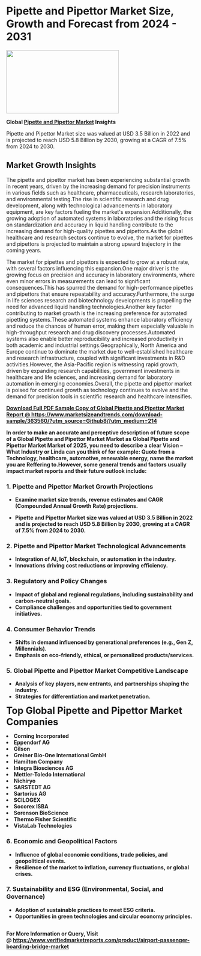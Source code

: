<H1>Pipette and Pipettor Market Size, Growth and Forecast from 2024 - 2031</H1><img class="aligncenter size-medium wp-image-584254" src="https://thirdeyenews.in/wp-content/uploads/2024/09/Global-Market-Research-300x168.jpeg" alt="" width="300" height="168" /><p><strong>Global&nbsp;<a href="https://www.marketsizeandtrends.com/download-sample/363560/?utm_source=Github8j?utm_medium=214">Pipette and Pipettor Market</a> Insights</strong></p><p>Pipette and Pipettor Market size was valued at USD 3.5 Billion in 2022 and is projected to reach USD 5.8 Billion by 2030, growing at a CAGR of 7.5% from 2024 to 2030.</p><p><h2>Market Growth Insights</h2> <p>The pipette and pipettor market has been experiencing substantial growth in recent years, driven by the increasing demand for precision instruments in various fields such as healthcare, pharmaceuticals, research laboratories, and environmental testing.The rise in scientific research and drug development, along with technological advancements in laboratory equipment, are key factors fueling the market's expansion.Additionally, the growing adoption of automated systems in laboratories and the rising focus on standardization and accuracy in liquid handling contribute to the increasing demand for high-quality pipettes and pipettors.As the global healthcare and research sectors continue to evolve, the market for pipettes and pipettors is projected to maintain a strong upward trajectory in the coming years.</p> <p><strong><a href="#"></a></strong></p> <p>The market for pipettes and pipettors is expected to grow at a robust rate, with several factors influencing this expansion.One major driver is the growing focus on precision and accuracy in laboratory environments, where even minor errors in measurements can lead to significant consequences.This has spurred the demand for high-performance pipettes and pipettors that ensure repeatability and accuracy.Furthermore, the surge in life sciences research and biotechnology developments is propelling the need for advanced liquid handling technologies.Another key factor contributing to market growth is the increasing preference for automated pipetting systems.These automated systems enhance laboratory efficiency and reduce the chances of human error, making them especially valuable in high-throughput research and drug discovery processes.Automated systems also enable better reproducibility and increased productivity in both academic and industrial settings.Geographically, North America and Europe continue to dominate the market due to well-established healthcare and research infrastructure, coupled with significant investments in R&D activities.However, the Asia-Pacific region is witnessing rapid growth, driven by expanding research capabilities, government investments in healthcare and life sciences, and increasing demand for laboratory automation in emerging economies.Overall, the pipette and pipettor market is poised for continued growth as technology continues to evolve and the demand for precision tools in scientific research and healthcare intensifies.</p> <p><strong><a href="#"></p><p><span class=""><strong>Download Full PDF Sample Copy of Global Pipette and Pipettor Market Report</strong> @ <a href="https://www.marketsizeandtrends.com/download-sample/363560/?utm_source=Github8j?utm_medium=214" target="_blank">https://www.marketsizeandtrends.com/download-sample/363560/?utm_source=Github8j?utm_medium=214</a></span></p><p>In order to make an accurate and perceptive description of future scope of a Global&nbsp;Pipette and Pipettor Market Market as Global&nbsp;Pipette and Pipettor Market Market of 2025, you need to describe a clear Vision &ndash; What Industry or Linda can you think of for example: Quote from a Technology, healthcare, automotive, renewable energy, name the market you are Reffering to.However, some general trends and factors usually impact market reports and their future outlook include:</p><h3>1.&nbsp;<strong>Pipette and Pipettor Market Growth Projections</strong></h3><ul><li>Examine market size trends, revenue estimates and CAGR (Compounded Annual Growth Rate) projections.</li><li><p>Pipette and Pipettor Market size was valued at USD 3.5 Billion in 2022 and is projected to reach USD 5.8 Billion by 2030, growing at a CAGR of 7.5% from 2024 to 2030.</p></li></ul><h3>2.&nbsp;<strong>Pipette and Pipettor Market Technological Advancements</strong></h3><ul><li>Integration of AI, IoT, blockchain, or automation in the industry.</li><li>Innovations driving cost reductions or improving efficiency.</li></ul><h3>3.&nbsp;<strong>Regulatory and Policy Changes</strong></h3><ul><li>Impact of global and regional regulations, including sustainability and carbon-neutral goals.</li><li>Compliance challenges and opportunities tied to government initiatives.</li></ul><h3>4.&nbsp;<strong>Consumer Behavior Trends</strong></h3><ul><li>Shifts in demand influenced by generational preferences (e.g., Gen Z, Millennials).</li><li>Emphasis on eco-friendly, ethical, or personalized products/services.</li></ul><h3>5.&nbsp;<strong>Global Pipette and Pipettor Market Competitive Landscape</strong></h3><ul><li>Analysis of key players, new entrants, and partnerships shaping the industry.</li><li>Strategies for differentiation and market penetration.</li></ul><p data-pm-slice="1 1 []"><span style="color: inherit; font-family: inherit; font-size: 25px;">Top Global Pipette and Pipettor Market Companies</span></p><div class="" data-test-id=""><p><li>Corning Incorporated</li><li> Eppendorf AG</li><li> Gilson</li><li> Greiner Bio-One International GmbH</li><li> Hamilton Company</li><li> Integra Biosciences AG</li><li> Mettler-Toledo International</li><li> Nichiryo</li><li> SARSTEDT AG</li><li> Sartorius AG</li><li> SCILOGEX</li><li> Socorex ISBA</li><li> Sorenson BioScience</li><li> Thermo Fisher Scientific</li><li> VistaLab Technologies</li></p></div><h3>6.&nbsp;<strong>Economic and Geopolitical Factors</strong></h3><ul><li>Influence of global economic conditions, trade policies, and geopolitical events.</li><li>Resilience of the market to inflation, currency fluctuations, or global crises.</li></ul><h3>7.&nbsp;<strong>Sustainability and ESG (Environmental, Social, and Governance)</strong></h3><ul><li>Adoption of sustainable practices to meet ESG criteria.</li><li>Opportunities in green technologies and circular economy principles.</li></ul><h2><strong style="font-size: 14px;">For More Information or Query, Visit @&nbsp;</strong><a style="background-color: #ffffff; font-size: 14px;" href="https://www.marketsizeandtrends.com/report/pipette-and-pipettor-market/" target="_blank">https://www.verifiedmarketreports.com/product/airport-passenger-boarding-bridge-market</a></h2>